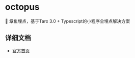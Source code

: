 # octopus

🐙 章鱼埋点，基于Taro 3.0 + Typescript的小程序全埋点解决方案

## 详细文档

- [官方首页](https://kiner-tang.github.io/octopus/)